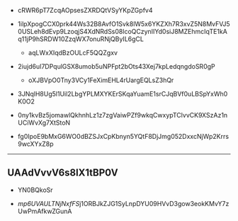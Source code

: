 * cRWR6pT7ZcqAOpsesZXRDQtVSyYKpZGpfv4

* 1ilpXpogCCX0prk44Ws32B8AvfO1Svk8lW5x6YKZXh7R3xvZ5N8MvFVJ50USLeh8dEvp9LzoqjS4XdNRdSs08lcoQCzynIIYd0siJ8MZEhmcIqTE1kAq11jP9hSRDW10ZzqWX7onuRNjQByIL6gCL
  * aqLWxXIqdBzOULcF5QQZgxv

* 2iujd6uI7DPqulGSX8umob5uNPFpt2bOts43Xej7kpLedqngdoSR0gP
  * oXJBVpO0Tny3VCy1FeXimEHL4rUargEQLsZ3hQr

* 3JNqlH8Ug5l1Uil2LbgYPLMXYKErSKqaYuamE1srCJqBVf0uLBSpYxWh0K0O2

* 0ny1kvBz5jomawlQkhnhLz1z7zgVaiwPZf9wkqCwxypTClvvCK9XSzAz1nUCiWvXg7XtStoN

* fg0IpoE9bMxG6WO0dBZSJxCpKbnyn5YQtF8DjJmg052DxxcNjWp2Krrs9wcXYxZ8p

***

## UAAdVvvV6s8lX1tBP0V

* YN0BQkoSr

* *mp6UVAULTNjNxfFS*j1ORBJkZJG1SyLnpDYU09HVvD3gow3eokKMvY7zUwPmAfkwZGunA

